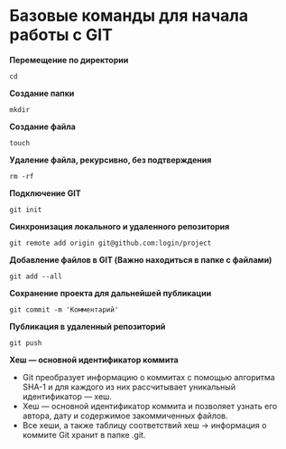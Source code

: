 # Базовые команды для начала работы с GIT

**Перемещение по директории**
```
cd 
```
**Создание папки**
```
mkdir 
```
**Создание файла**
```
touch
```
**Удаление файла, рекурсивно, без подтверждения**
```
rm -rf
```
**Подключение GIT**
```
git init
```
**Синхронизация локального и удаленного репозитория**
```
git remote add origin git@github.com:login/project
```
**Добавление файлов в GIT (Важно находиться в папке с файлами)**
```
git add --all
```
**Сохранение проекта для дальнейшей публикации**
```
git commit -m 'Комментарий'
```
**Публикация в удаленный репозиторий**
```
git push
```
**Хеш — основной идентификатор коммита**


- Git преобразует информацию о коммитах с помощью алгоритма SHA-1 и для каждого из них рассчитывает уникальный идентификатор — хеш.
- Хеш — основной идентификатор коммита и позволяет узнать его автора, дату и содержимое закоммиченных файлов.
- Все хеши, а также таблицу соответствий хеш → информация о коммите Git хранит в папке .git.
